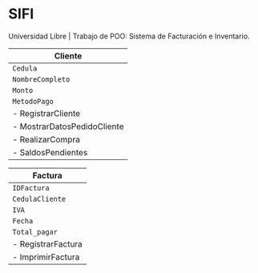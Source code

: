 # SIFI
Universidad Libre | Trabajo de POO: Sistema de Facturación e Inventario.

| Cliente |                           
| ------------- |                      
| `Cedula` |                          
| `NombreCompleto` |                 
| `Monto` |                            
| `MetodoPago` |                                                        
| - RegistrarCliente |                
| - MostrarDatosPedidoCliente |       
| - RealizarCompra | 
| - SaldosPendientes |  

| Factura |
| ------------- |
| `IDFactura` | 
| `CedulaCliente` | 
| `IVA` |
| `Fecha` |
| `Total_pagar` |
| - RegistrarFactura |
| - ImprimirFactura |

